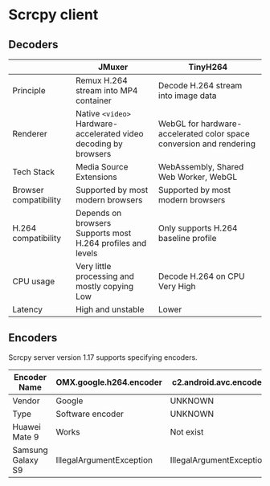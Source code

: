 # Scrcpy client

## Decoders

|                       | JMuxer                                                               | TinyH264                                                            |
| --------------------- | -------------------------------------------------------------------- | ------------------------------------------------------------------- |
| Principle             | Remux H.264 stream into MP4 container                                | Decode H.264 stream into image data                                 |
| Renderer              | Native `<video>`<br/>Hardware-accelerated video decoding by browsers | WebGL for hardware-accelerated color space conversion and rendering |
| Tech Stack            | Media Source Extensions                                              | WebAssembly, Shared Web Worker, WebGL                               |
| Browser compatibility | Supported by most modern browsers                                    | Supported by most modern browsers                                   |
| H.264 compatibility   | Depends on browsers<br/>Supports most H.264 profiles and levels      | Only supports H.264 baseline profile                                |
| CPU usage             | Very little processing and mostly copying<br/>Low                    | Decode H.264 on CPU<br/>Very High                                   |
| Latency               | High and unstable                                                    | Lower                                                               |

## Encoders

Scrcpy server version 1.17 supports specifying encoders.

| Encoder Name      | OMX.google.h264.encoder  | c2.android.avc.encoder   | OMX.qcom.video.encoder.avc | OMX.hisi.video.encoder.avc       |
| ----------------- | ------------------------ | ------------------------ | -------------------------- | -------------------------------- |
| Vendor            | Google                   | UNKNOWN                  | Qualcomm                   | Huawei                           |
| Type              | Software encoder         | UNKNOWN                  | Hardware encoder           | Hardware encoder                 |
| Huawei Mate 9     | Works                    | Not exist                | Not exist                  | Ignores profile and level config |
| Samsung Galaxy S9 | IllegalArgumentException | IllegalArgumentException | Works                      | Not exist                        |
